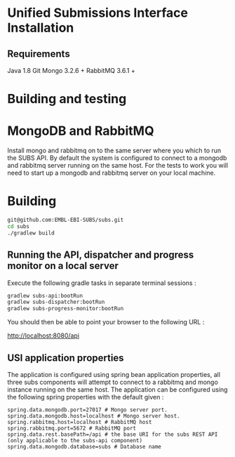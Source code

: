 # Unified Submissions Interface Installation

## Requirements

Java 1.8
Git
Mongo 3.2.6 +
RabbitMQ 3.6.1 +

# Building and testing

# MongoDB and RabbitMQ

Install mongo and rabbitmq on to the same server where you which to run the SUBS API.  By default the system is configured to connect to 
a mongodb and rabbitmq server running on the same host.  For the tests to work you will need to start up a mongodb and rabbitmq server on your local machine.

# Building

```bash
git@github.com:EMBL-EBI-SUBS/subs.git
cd subs
./gradlew build
```

## Running the API, dispatcher and progress monitor on a local server

Execute the following gradle tasks in separate terminal sessions :

```bash
gradlew subs-api:bootRun
gradlew subs-dispatcher:bootRun
gradlew subs-progress-monitor:bootRun
```

You should then be able to point your browser to the following URL :

[http://localhost:8080/api](http://localhost:8080/api)

## USI application properties

The application is configured using spring bean application properties, all three subs components will attempt to connect to a rabbitmq and mongo instance running
on the same host.  The application can be configured using the following spring properties with the default given : 


```
spring.data.mongodb.port=27017 # Mongo server port.
spring.data.mongodb.host=localhost # Mongo server host.
spring.rabbitmq.host=localhost # RabbitMQ host
spring.rabbitmq.port=5672 # RabbitMQ port
spring.data.rest.basePath=/api # the base URI for the subs REST API (only applicable to the subs-api component) 
spring.data.mongodb.database=subs # Database name
```